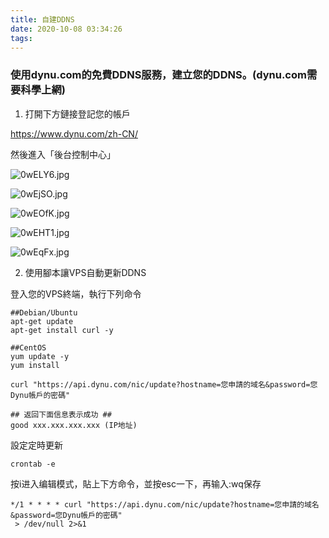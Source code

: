```yaml
---
title: 自建DDNS
date: 2020-10-08 03:34:26
tags:
---
```

### 使用dynu.com的免費DDNS服務，建立您的DDNS。(dynu.com需要科學上網)


1. 打開下方鏈接登記您的帳戶

https://www.dynu.com/zh-CN/

然後進入「後台控制中心」

![0wELY6.jpg](https://s1.ax1x.com/2020/10/08/0wELY6.jpg)

![0wEjSO.jpg](https://s1.ax1x.com/2020/10/08/0wEjSO.jpg)

![0wEOfK.jpg](https://s1.ax1x.com/2020/10/08/0wEOfK.jpg)

![0wEHT1.jpg](https://s1.ax1x.com/2020/10/08/0wEHT1.jpg)

![0wEqFx.jpg](https://s1.ax1x.com/2020/10/08/0wEqFx.jpg)

2. 使用腳本讓VPS自動更新DDNS

登入您的VPS終端，執行下列命令
```
##Debian/Ubuntu
apt-get update
apt-get install curl -y

##CentOS
yum update -y
yum install 
```

```
curl "https://api.dynu.com/nic/update?hostname=您申請的域名&password=您Dynu帳戶的密碼"

## 返回下面信息表示成功 ##
good xxx.xxx.xxx.xxx (IP地址)
```
設定定時更新
```
crontab -e
```
按i进入编辑模式，貼上下方命令，並按esc一下，再输入:wq保存
```
*/1 * * * * curl "https://api.dynu.com/nic/update?hostname=您申請的域名&password=您Dynu帳戶的密碼"
 > /dev/null 2>&1

```
